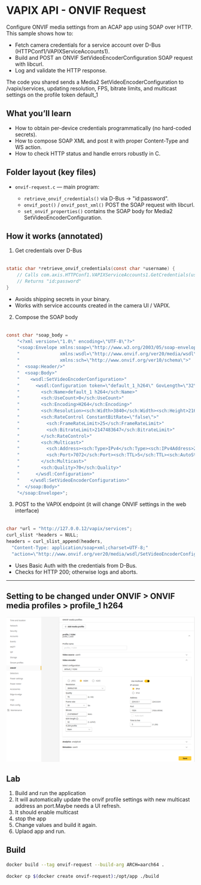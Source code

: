 # VAPIX API - ONVIF Request

Configure ONVIF media settings from an ACAP app using SOAP over HTTP.
This sample shows how to:

- Fetch camera credentials for a service account over D-Bus (HTTPConf1/VAPIXServiceAccounts1).
- Build and POST an ONVIF SetVideoEncoderConfiguration SOAP request with libcurl.
- Log and validate the HTTP response.

The code you shared sends a Media2 SetVideoEncoderConfiguration to /vapix/services, updating resolution, FPS, bitrate limits, and multicast settings on the profile token default_1

## What you’ll learn

- How to obtain per-device credentials programmatically (no hard-coded secrets).
- How to compose SOAP XML and post it with proper Content-Type and WS action.
- How to check HTTP status and handle errors robustly in C.

## Folder layout (key files)

- `onvif-request.c` — main program:

    - `retrieve_onvif_credentials()` via D-Bus → "id:password".
    - `onvif_post()` / `onvif_post_xml()` POST the SOAP request with libcurl.
    - `set_onvif_properties()` contains the SOAP body for Media2 SetVideoEncoderConfiguration.

## How it works (annotated)

1) Get credentials over D-Bus

```c

static char *retrieve_onvif_credentials(const char *username) {
    // Calls com.axis.HTTPConf1.VAPIXServiceAccounts1.GetCredentials(username)
    // Returns "id:password"
}
```

- Avoids shipping secrets in your binary.
- Works with service accounts created in the camera UI / VAPIX.

2) Compose the SOAP body

```c

const char *soap_body =
    "<?xml version=\"1.0\" encoding=\"UTF-8\"?>"
    "<soap:Envelope xmlns:soap=\"http://www.w3.org/2003/05/soap-envelope\""
    "               xmlns:wsdl=\"http://www.onvif.org/ver20/media/wsdl\""
    "               xmlns:sch=\"http://www.onvif.org/ver10/schema\">"
    "  <soap:Header/>"
    "  <soap:Body>"
    "    <wsdl:SetVideoEncoderConfiguration>"
    "      <wsdl:Configuration token=\"default_1_h264\" GovLength=\"32\">"
    "        <sch:Name>default_1 h264</sch:Name>"
    "        <sch:UseCount>0</sch:UseCount>"
    "        <sch:Encoding>H264</sch:Encoding>"
    "        <sch:Resolution><sch:Width>3840</sch:Width><sch:Height>2160</sch:Height></sch:Resolution>"
    "        <sch:RateControl ConstantBitRate=\"false\">"
    "          <sch:FrameRateLimit>25</sch:FrameRateLimit>"
    "          <sch:BitrateLimit>2147483647</sch:BitrateLimit>"
    "        </sch:RateControl>"
    "        <sch:Multicast>"
    "          <sch:Address><sch:Type>IPv4</sch:Type><sch:IPv4Address>224.0.0.72</sch:IPv4Address></sch:Address>"
    "          <sch:Port>7072</sch:Port><sch:TTL>5</sch:TTL><sch:AutoStart>false</sch:AutoStart>"
    "        </sch:Multicast>"
    "        <sch:Quality>70</sch:Quality>"
    "      </wsdl:Configuration>"
    "    </wsdl:SetVideoEncoderConfiguration>"
    "  </soap:Body>"
    "</soap:Envelope>";


```

3) POST to the VAPIX endpoint (it will change ONVIF settings in the web interface)

```c

char *url = "http://127.0.0.12/vapix/services";
curl_slist *headers = NULL;
headers = curl_slist_append(headers,
  "Content-Type: application/soap+xml;charset=UTF-8;"
  "action=\"http://www.onvif.org/ver20/media/wsdl/SetVideoEncoderConfiguration\"");

```

- Uses Basic Auth with the credentials from D-Bus.
- Checks for HTTP 200; otherwise logs and aborts.

--- 

## Setting to be changed under ONVIF > ONVIF media profiles > profile_1 h264

![Settings to change](./onvif_multicast_setVideoencoderConf.png)

## Lab

1. Build and run the application
2. It will automatically update the onvif profile settings with new multicast address an port.Maybe needs a UI refresh.
3. It should enable multicast
4. stop the app
5. Change values and build it again.
6. Uplaod app and run.

## Build

```bash
docker build --tag onvif-request --build-arg ARCH=aarch64 .

```
```bash
docker cp $(docker create onvif-request):/opt/app ./build

```
